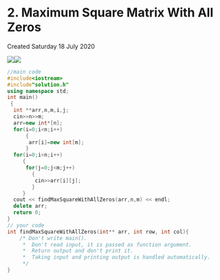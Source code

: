 # 2. Maximum Square Matrix With All Zeros
Created Saturday 18 July 2020

![](/assets/2._Maximum_Square_Matrix_With_All_Zeros_-_80-image-1.png)![](/assets/2._Maximum_Square_Matrix_With_All_Zeros_-_80-image-2.png)

```cpp
//main code
#include<iostream>
#include"solution.h"
using namespace std;
int main()
 {
  int **arr,n,m,i,j;
  cin>>n>>m;
  arr=new int*[n];
  for(i=0;i<n;i++)
      {
       arr[i]=new int[m];
      }
  for(i=0;i<n;i++)
     {
      for(j=0;j<m;j++)
	    {
	     cin>>arr[i][j];
	    }
     }
  cout << findMaxSquareWithAllZeros(arr,n,m) << endl;
  delete arr;
  return 0;
}
// your code
int findMaxSquareWithAllZeros(int** arr, int row, int col){
    /* Don't write main().
     *  Don't read input, it is passed as function argument.
     *  Return output and don't print it.
     *  Taking input and printing output is handled automatically.
     */
}
```
